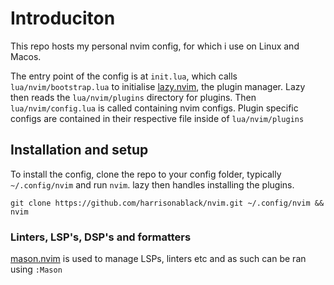 # Introduciton
This repo hosts my personal nvim config, for which i use on Linux and Macos.

The entry point of the config is at `init.lua`, which calls `lua/nvim/bootstrap.lua` to initialise [lazy.nvim](https://github.com/folke/lazy.nvim), the plugin manager. Lazy then reads the `lua/nvim/plugins` directory for plugins. Then `lua/nvim/config.lua` is called containing nvim configs. Plugin specific configs are contained in their respective file inside of `lua/nvim/plugins`   

## Installation and setup
To install the config, clone the repo to your config folder, typically `~/.config/nvim` and run `nvim`. lazy then handles installing the plugins.
```
git clone https://github.com/harrisonablack/nvim.git ~/.config/nvim && nvim
```
### Linters, LSP's, DSP's and formatters
[mason.nvim](https://github.com/williamboman/mason.nvim) is used to manage LSPs, linters etc and as such can be ran using `:Mason` 
